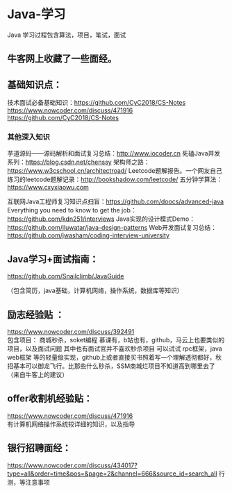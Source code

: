 # Java-学习
Java 学习过程包含算法，项目，笔试，面试

## 牛客网上收藏了一些面经。
## 基础知识点：
  
  技术面试必备基础知识：https://github.com/CyC2018/CS-Notes
  https://www.nowcoder.com/discuss/471916 
  https://github.com/CyC2018/CS-Notes 
  ### 其他深入知识
  芋道源码——源码解析和面试复习总结：http://www.iocoder.cn
  死磕Java并发系列：https://blog.csdn.net/chenssy
  架构师之路：https://www.w3cschool.cn/architectroad/
  Leetcode题解报告。一个网友自己练习的leetcode题解记录：http://bookshadow.com/leetcode/
  五分钟学算法：https://www.cxyxiaowu.com

  互联网Java工程师复习知识点扫盲：https://github.com/doocs/advanced-java
  Everything you need to know to get the job：https://github.com/kdn251/interviews
  Java实现的设计模式Demo：https://github.com/iluwatar/java-design-patterns
  Web开发面试复习总结：https://github.com/jwasham/coding-interview-university
  
  
## Java学习+面试指南：
  https://github.com/Snailclimb/JavaGuide
  
  
  （包含简历，java基础，计算机网络，操作系统，数据库等知识）
## 励志经验贴 ：
  https://www.nowcoder.com/discuss/392491  
  包含项目：  商城秒杀，soket编程  慕课有，b站也有，github，马云上也要类似的项目，以及面试问题
   其中也有面试官并不喜欢秒杀项目 可以试试  rpc框架，java web框架 等的轻量级实现，github上或者直接买书照着写一个理解透彻都好，秋招基本可以御龙飞行。比那些什么秒杀，SSM商城烂项目不知道高到哪里去了（来自牛客上的建议）
## offer收割机经验贴：
  https://www.nowcoder.com/discuss/471916  
  有计算机网络操作系统较详细的知识，以及指导
## 银行招聘面经：  
  https://www.nowcoder.com/discuss/434017?type=all&order=time&pos=&page=2&channel=666&source_id=search_all
  行测，等注意事项
